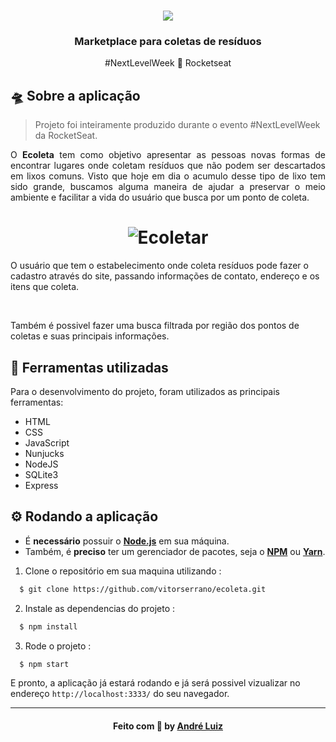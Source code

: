 <h1 align="center"> 
  <img src="https://github.com/whyandree/Ecoleta-NLW-Stater/blob/master/public/assets/logo.svg" />
</h1>

<h3 align="center">
Marketplace para coletas de resíduos
</h3>

<p align="center">
#NextLevelWeek 🚀 Rocketseat
</p>

<h2>🛸 Sobre a aplicação </h2>
<blockquote>Projeto foi inteiramente produzido durante o evento #NextLevelWeek da RocketSeat.</blockquote>

<p align="justify">O <b>Ecoleta</b> tem como objetivo apresentar as pessoas novas formas de encontrar lugares
onde coletam resíduos que não podem ser descartados em lixos
comuns. Visto que hoje em dia o acumulo desse tipo de lixo tem sido
grande, buscamos alguma maneira de ajudar a preservar o meio ambiente
e facilitar a vida do usuário que busca por um ponto de coleta.</p>

<h1 align="center" >
 <img alt="Ecoletar" src="https://user-images.githubusercontent.com/62680019/84052445-f76c4080-a986-11ea-8eb5-be516b254956.png"> 
</h1>

<p>O usuário que tem o
estabelecimento onde coleta resíduos pode fazer o cadastro através
do site, passando informações de contato, endereço e os itens que coleta.</p>
<br />
<p>Também é possivel fazer uma busca filtrada por região dos pontos de coletas e suas principais informações.</p>

<h2>🔧 Ferramentas utilizadas </h2>
<p>Para o desenvolvimento do projeto, foram utilizados as principais ferramentas:</p>
<ul>
    <li>HTML</li>
    <li>CSS</li>
    <li>JavaScript</li>
    <li>Nunjucks</li>
    <li>NodeJS</a></li>
    <li>SQLite3</a></li>
    <li>Express</li>
</ul>

## ⚙ Rodando a aplicação ##
  - É **necessário** possuir o **[Node.js](https://nodejs.org/en/)** em sua máquina.
  - Também, é **preciso** ter um gerenciador de pacotes, seja o **[NPM](https://www.npmjs.com/)** ou **[Yarn](https://yarnpkg.com/)**.
  
1. Clone o repositório em sua maquina utilizando :

```sh
  $ git clone https://github.com/vitorserrano/ecoleta.git
```
2. Instale as dependencias do projeto :
```sh
  $ npm install
```
3. Rode o projeto :
```sh
  $ npm start
```

E pronto, a aplicação já estará rodando e já será possivel vizualizar no endereço ```http://localhost:3333/``` do seu navegador.
<hr>
<h4 align="center">
    Feito com 💜 by <a href="https://www.linkedin.com/in/andreluizx/" target="_blank">André Luiz</a>
</h4>
